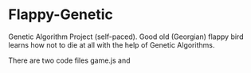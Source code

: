 # Flappy-Genetic
Genetic Algorithm Project (self-paced). Good old (Georgian) flappy bird learns how not to die at all with the help of Genetic Algorithms.


There are two code files game.js and 

